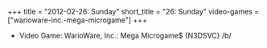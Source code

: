 +++
title = "2012-02-26: Sunday"
short_title = "26: Sunday"
video-games = ["warioware-inc.-mega-microgame"]
+++


* Video Game: WarioWare, Inc.: Mega Microgame$ {N3DSVC} /b/